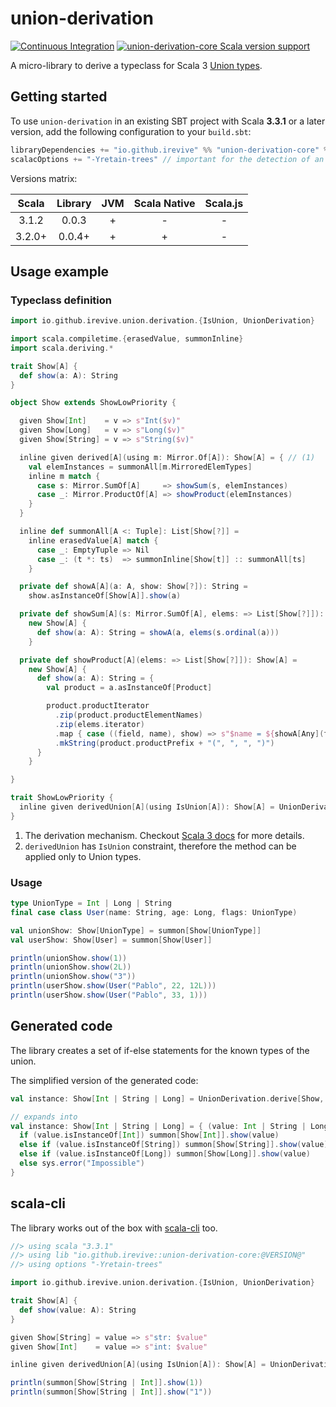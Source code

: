 # union-derivation

[![Continuous Integration](https://github.com/iRevive/union-derivation/actions/workflows/ci.yml/badge.svg)](https://github.com/iRevive/union-derivation/actions/workflows/ci.yml)
[![union-derivation-core Scala version support](https://index.scala-lang.org/irevive/union-derivation/union-derivation-core/latest.svg)](https://index.scala-lang.org/irevive/union-derivation/union-derivation-core)

A micro-library to derive a typeclass for Scala 3 [Union types](https://docs.scala-lang.org/scala3/reference/new-types/union-types.html).

## Getting started

To use `union-derivation` in an existing SBT project with Scala **3.3.1** or a later version, add the following configuration to your `build.sbt`:

```scala
libraryDependencies += "io.github.irevive" %% "union-derivation-core" % "@VERSION@"
scalacOptions += "-Yretain-trees" // important for the detection of an abstract method in a trait
```

Versions matrix:

| Scala  | Library | JVM | Scala Native | Scala.js |
|:------:|:-------:|:---:|:------------:|:--------:|
| 3.1.2  |  0.0.3  |  +  |      -       |    -     |
| 3.2.0+ | 0.0.4+  |  +  |      +       |    -     |

## Usage example

### Typeclass definition

```scala mdoc:silent
import io.github.irevive.union.derivation.{IsUnion, UnionDerivation}

import scala.compiletime.{erasedValue, summonInline}
import scala.deriving.*

trait Show[A] {
  def show(a: A): String
}

object Show extends ShowLowPriority {

  given Show[Int]    = v => s"Int($v)"
  given Show[Long]   = v => s"Long($v)"
  given Show[String] = v => s"String($v)"

  inline given derived[A](using m: Mirror.Of[A]): Show[A] = { // (1)
    val elemInstances = summonAll[m.MirroredElemTypes]
    inline m match {
      case s: Mirror.SumOf[A]     => showSum(s, elemInstances)
      case _: Mirror.ProductOf[A] => showProduct(elemInstances)
    }
  }

  inline def summonAll[A <: Tuple]: List[Show[?]] =
    inline erasedValue[A] match {
      case _: EmptyTuple => Nil
      case _: (t *: ts)  => summonInline[Show[t]] :: summonAll[ts]
    }

  private def showA[A](a: A, show: Show[?]): String = 
    show.asInstanceOf[Show[A]].show(a)

  private def showSum[A](s: Mirror.SumOf[A], elems: => List[Show[?]]): Show[A] =
    new Show[A] {
      def show(a: A): String = showA(a, elems(s.ordinal(a)))
    }

  private def showProduct[A](elems: => List[Show[?]]): Show[A] = 
    new Show[A] {
      def show(a: A): String = {
        val product = a.asInstanceOf[Product]

        product.productIterator
          .zip(product.productElementNames)
          .zip(elems.iterator)
          .map { case ((field, name), show) => s"$name = ${showA[Any](field, show)}" }
          .mkString(product.productPrefix + "(", ", ", ")")
      }
    }

}

trait ShowLowPriority {
  inline given derivedUnion[A](using IsUnion[A]): Show[A] = UnionDerivation.derive[Show, A] // (2)
}
```

1) The derivation mechanism. Checkout [Scala 3 docs](https://docs.scala-lang.org/scala3/reference/contextual/derivation.html) for more details.
2) `derivedUnion` has `IsUnion` constraint, therefore the method can be applied only to Union types. 

### Usage

```scala mdoc
type UnionType = Int | Long | String
final case class User(name: String, age: Long, flags: UnionType)

val unionShow: Show[UnionType] = summon[Show[UnionType]]
val userShow: Show[User] = summon[Show[User]]

println(unionShow.show(1))
println(unionShow.show(2L))
println(unionShow.show("3"))
println(userShow.show(User("Pablo", 22, 12L)))
println(userShow.show(User("Pablo", 33, 1)))
```

## Generated code

The library creates a set of if-else statements for the known types of the union.

The simplified version of the generated code:
```scala
val instance: Show[Int | String | Long] = UnionDerivation.derive[Show, Int | String | Long]

// expands into
val instance: Show[Int | String | Long] = { (value: Int | String | Long) =>
  if (value.isInstanceOf[Int]) summon[Show[Int]].show(value)
  else if (value.isInstanceOf[String]) summon[Show[String]].show(value)
  else if (value.isInstanceOf[Long]) summon[Show[Long]].show(value)
  else sys.error("Impossible")
}
```

## scala-cli

The library works out of the box with [scala-cli](https://scala-cli.virtuslab.org/) too.

```scala mdoc:reset
//> using scala "3.3.1"
//> using lib "io.github.irevive::union-derivation-core:@VERSION@"
//> using options "-Yretain-trees"

import io.github.irevive.union.derivation.{IsUnion, UnionDerivation}

trait Show[A] {
  def show(value: A): String
}

given Show[String] = value => s"str: $value"
given Show[Int]    = value => s"int: $value"

inline given derivedUnion[A](using IsUnion[A]): Show[A] = UnionDerivation.derive[Show, A]

println(summon[Show[String | Int]].show(1))
println(summon[Show[String | Int]].show("1"))
```
